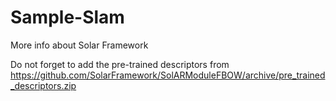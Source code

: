 # Sample-Slam
More info about Solar Framework

Do not forget to add the pre-trained descriptors from https://github.com/SolarFramework/SolARModuleFBOW/archive/pre_trained_descriptors.zip

